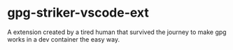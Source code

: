 # gpg-striker-vscode-ext
A extension created by a tired human that survived the journey to make gpg works in a dev container the easy way.
